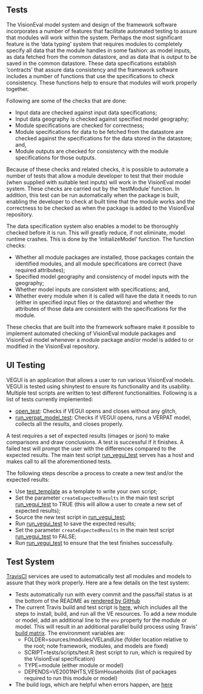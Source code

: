 ## Tests
The VisionEval model system and design of the framework software incorporates a number of features that facilitate automated testing to assure that modules will work within the system. Perhaps the most significant feature is the ‘data typing’ system that requires modules to completely specify all data that the module handles in some fashion: as model inputs, as data fetched from the common datastore, and as data that is output to be saved in the common datastore. These data specifications establish ‘contracts’ that assure data consistency and the framework software includes a number of functions that use the specifications to check consistency. These functions help to ensure that modules will work properly together. 

Following are some of the checks that are done:
  - Input data are checked against input data specifications;
  - Input data geography is checked against specified model geography;
  - Module specifications are checked for correctness;
  - Module specifications for data to be fetched from the datastore are checked against the specifications for the data stored in the datastore; and,
  - Module outputs are checked for consistency with the module specifications for those outputs.

Because of these checks and related checks, it is possible to automate a number of tests that allow a module developer to test that their module (when supplied with suitable test inputs) will work in the VisionEval model system. These checks are carried out by the ‘testModule’ function. In addition, this test can be run automatically when the package is built, enabling the developer to check at built time that the module works and the correctness to be checked as when the package is added to the VisionEval repository.

The data specification system also enables a model to be thoroughly checked before it is run. This will greatly reduce, if not eliminate, model runtime crashes. This is done by the ‘initializeModel’ function. The function checks:

  - Whether all module packages are installed, those packages contain the identified modules, and all module specifications are correct (have required attributes);
  - Specified model geography and consistency of model inputs with the geography;
  - Whether model inputs are consistent with specifications; and,
  - Whether every module when it is called will have the data it needs to run (either in specified input files or the datastore) and whether the attributes of those data are consistent with the specifications for the module.

These checks that are built into the framework software make it possible to implement automated checking of VisionEval module packages and VisionEval model whenever a module package and/or model is added to or modified in the VisionEval repository. 

## UI Testing
VEGUI is an application that allows a user to run various VisionEval models. VEGUI is tested using shinytest to ensure its functionality and its usability. Multiple test scripts are written to test different functionalities. Following is a list of tests currently implemented:
- [open_test](https://github.com/gregorbj/VisionEval/blob/develop/sources/VEGUI/tests/opentest.R): Checks if VEGUI opens and closes without any glitch,
- [run_verpat_model_test](https://github.com/gregorbj/VisionEval/blob/develop/sources/VEGUI/tests/run_verpat_model_test.R): Checks if VEGUI opens, runs a VERPAT model, collects all the results, and closes properly.

A test requires a set of expected results (images or json) to make comparisons and draw conclusions. A test is successful if it finishes. A failed test will prompt the user with the differences compared to the expected results.
The main test script [run_vegui_test](https://github.com/gregorbj/VisionEval/blob/develop/sources/VEGUI/run_vegui_test.R) serves has a host and makes call to all the aforementioned tests.

The following steps describe a process to create a new test and/or the expected results:
 - Use [test_template](https://github.com/gregorbj/VisionEval/blob/develop/sources/VEGUI/tests/test_template.R) as a template to write your own script;
 - Set the parameter `createExpectedResults` in the main test script [run_vegui_test](https://github.com/gregorbj/VisionEval/blob/develop/sources/VEGUI/run_vegui_test.R) to TRUE (this will allow a user to create a new set of expected results);
 - Source the new test script in [run_vegui_test](https://github.com/gregorbj/VisionEval/blob/develop/sources/VEGUI/run_vegui_test.R);
 - Run [run_vegui_test](https://github.com/gregorbj/VisionEval/blob/develop/sources/VEGUI/run_vegui_test.R) to save the expected results;
 - Set the parameter `createExpectedResults` in the main test script [run_vegui_test](https://github.com/gregorbj/VisionEval/blob/develop/sources/VEGUI/run_vegui_test.R) to FALSE;
 - Run [run_vegui_test](https://github.com/gregorbj/VisionEval/blob/develop/sources/VEGUI/run_vegui_test.R) to ensure that the test finishes successfully.

## Test System
[TravisCI](https://travis-ci.org/) services are used to automatically test all modules and models to assure that they work properly.  Here are a few details on the test system:
  - Tests automatically run with every commit and the pass/fail status is at the bottom of the README as [rendered by GitHub](https://github.com/gregorbj/VisionEval/tree/develop)
  - The current Travis build and test script is [here](https://github.com/gregorbj/VisionEval/blob/develop/.travis.yml), which includes all the steps to install, build, and run all the VE resources.  To add a new module or model, add an additional line to the `env` property for the module or model.  This will result in an additional parallel build process using Travis' [build matrix](https://docs.travis-ci.com/user/customizing-the-build/#Build-Matrix).  The environment variables are:
    - FOLDER=sources/modules/VELandUse (folder location relative to the root; note framework, modules, and models are fixed)
    - SCRIPT=tests/scripts/test.R (test script to run, which is required by the VisionEval specification)
    - TYPE=module (either module or model)
    - DEPENDS=VE2001NHTS,VESimHouseholds (list of packages required to run this module or model)
  - The build logs, which are helpful when errors happen, are [here](https://travis-ci.org/gregorbj/VisionEval/builds/)